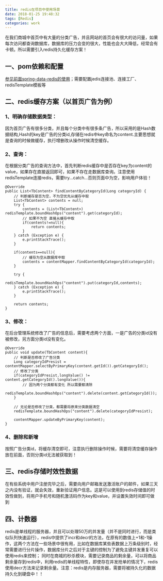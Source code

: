 ```yaml
---
title: redis在项目中使用场景
date: 2018-01-25 19:48:32
tags: [Redis]
categories: work
---
```


在我们商城中首页中有大量的分类广告，并且网站的首页会有很大的访问量，如果每次访问都查询数据库，数据库的压力会变的很大，性能也会大大降低，经常会有卡顿。所以需要引入redis持久化缓存方案！

<!-- more -->

## 一、pom依赖和配置
[参见前面spring-data-redis的使用](https://leahshi.github.io/2018/01/18/spring-data-redis%E4%BD%BF%E7%94%A8/)；需要配置jedis连接池、连接工厂、redisTemplate模板等

## 二、redis缓存方案（以首页广告为例）
### 1、明确存储数据类型：
因为首页广告有很多分类，并且每个分类中有很多条广告，所以采用的是Hash数据结构,Hash的key是广告的分类id,存储在redis中key命名为content.主要思想就是查询的时候做缓存，执行增删改从操作时候清空缓存。


### 2、查询：
在根据分类广告的查询方法中，首先判断redis缓存中是否存在key为content的value，如果存在直接返回即可，如果不存在走数据库查询。注意使用redisTemplate连接redis，需要try...catch...否则页面中为空，影响用户体验！
```
@Override
public List<TbContent> findContentByCategoryId(Long categoryId) {
    // 判断缓存是否为空，不为空优先从缓存中取
    List<TbContent> contents = null;
    try {
        contents = (List<TbContent>) redisTemplate.boundHashOps("content").get(categoryId);
        // 如果不为空 直接从缓存中取
        if(contents!=null){
            return contents;
        }
    } catch (Exception e) {
        e.printStackTrace();
    }

    if(contents==null){
        // 缓存为空从数据库中取
        contents = contentMapper.findContentByCategoryId(categoryId);
    }

    try {
        redisTemplate.boundHashOps("content").put(categoryId,contents);
    } catch (Exception e) {
        e.printStackTrace();
    }

    return contents;
}
```


### 3、修改：
在后台管理系统修改了广告的信息后，需要考虑两个方面，一是广告的分类id没有被修改，另方面分类id没有变化。

```
@Override
public void update(TbContent content){
    // 判断是否修改了广告分类
    Long categoryIdPresist = contentMapper.selectByPrimaryKey(content.getId()).getCategoryId();
    // 修改了分类
    if(categoryIdPresist.longValue() != content.getCategoryId().longValue()){
        // 因为两个分类都有变化 所以需要都清除
        redisTemplate.boundHashOps("content").delete(content.getCategoryId());
    }

    // 无论是否修改了分类，都需要将原来分类数据清空
    redisTemplate.boundHashOps("content").delete(categoryIdPresist);

    contentMapper.updateByPrimaryKey(content);
}
```

### 4、删除和新增
按照广告分类id，将缓存清空即可，注意执行删除操作时候，需要将清空缓存操作放在前面，否则分类id无法被获取到！

## 三、redis存储时效性数据
在有些系统中用户注册完毕之后，需要向用户邮箱发送激活账户的邮件，如果三天之内没有验证，就会失效，重新验证用户信息。这是可以使用到redis存储值的时效性做到，将用户手机号和随机激活码作为key和value，并设置失效时间即可做到

## 四、计数器
redis是单线程的服务器，并且可以处理50万的并发量（并不是同时进行，而是类似队列快速运行），redis中提供了incr和decr的方法，在原有的数值上+1和-1操作，这两个方法在一些场景中很有用，比如在数据库某些表数据上万条级别时，经常需要进行分片操作，数据库分片之后对于主键的控制为了避免主键并发重复可以使用redis来控制；
同时在商城的秒杀模块，需要记录商品的剩余量，可以将商品剩余量存到redis中，利用redis的单线程特性，即使存在并发抢单的情况下，redis使用decr方法来记录剩余量。注意：redis是内存服务器，需要将被持久化的数据持久化到硬盘中！！






